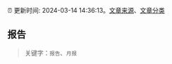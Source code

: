 :alarm_clock: 更新时间: 2024-03-14 14:36:13。[文章来源](/README.md)、[文章分类](/TAGS.md)

## 报告


> 关键字：`报告`、`月报`



